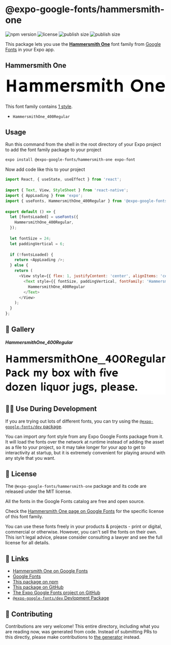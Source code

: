 # @expo-google-fonts/hammersmith-one

![npm version](https://flat.badgen.net/npm/v/@expo-google-fonts/hammersmith-one)
![license](https://flat.badgen.net/github/license/expo/google-fonts)
![publish size](https://flat.badgen.net/packagephobia/install/@expo-google-fonts/hammersmith-one)
![publish size](https://flat.badgen.net/packagephobia/publish/@expo-google-fonts/hammersmith-one)

This package lets you use the [**Hammersmith One**](https://fonts.google.com/specimen/Hammersmith+One) font family from [Google Fonts](https://fonts.google.com/) in your Expo app.

## Hammersmith One

![Hammersmith One](./font-family.png)

This font family contains [1 style](#-gallery).

- `HammersmithOne_400Regular`

## Usage

Run this command from the shell in the root directory of your Expo project to add the font family package to your project
```sh
expo install @expo-google-fonts/hammersmith-one expo-font
```

Now add code like this to your project
```js
import React, { useState, useEffect } from 'react';

import { Text, View, StyleSheet } from 'react-native';
import { AppLoading } from 'expo';
import { useFonts, HammersmithOne_400Regular } from '@expo-google-fonts/hammersmith-one';

export default () => {
  let [fontsLoaded] = useFonts({
    HammersmithOne_400Regular,
  });

  let fontSize = 24;
  let paddingVertical = 6;

  if (!fontsLoaded) {
    return <AppLoading />;
  } else {
    return (
      <View style={{ flex: 1, justifyContent: 'center', alignItems: 'center' }}>
        <Text style={{ fontSize, paddingVertical, fontFamily: 'HammersmithOne_400Regular' }}>
          HammersmithOne_400Regular
        </Text>
      </View>
    );
  }
};

```

## 🔡 Gallery

##### HammersmithOne_400Regular
![HammersmithOne_400Regular](./HammersmithOne_400Regular.ttf.png)


## 👩‍💻 Use During Development

If you are trying out lots of different fonts, you can try using the [`@expo-google-fonts/dev` package](https://github.com/expo/google-fonts/tree/master/font-packages/dev#readme).

You can import *any* font style from any Expo Google Fonts package from it. It will load the fonts
over the network at runtime instead of adding the asset as a file to your project, so it may take longer
for your app to get to interactivity at startup, but it is extremely convenient
for playing around with any style that you want.

## 📖 License

The `@expo-google-fonts/hammersmith-one` package and its code are released under the MIT license.

All the fonts in the Google Fonts catalog are free and open source.

Check the [Hammersmith One page on Google Fonts](https://fonts.google.com/specimen/Hammersmith+One) for the specific license of this font family.

You can use these fonts freely in your products & projects - print or digital, commercial or otherwise. However, you can't sell the fonts on their own. This isn't legal advice, please consider consulting a lawyer and see the full license for all details.

## 🔗 Links

- [Hammersmith One on Google Fonts](https://fonts.google.com/specimen/Hammersmith+One)
- [Google Fonts](https://fonts.google.com/)
- [This package on npm](https://www.npmjs.com/package/@expo-google-fonts/hammersmith-one)
- [This package on GitHub](https://github.com/expo/google-fonts/tree/master/font-packages/hammersmith-one)
- [The Expo Google Fonts project on GitHub](https://github.com/expo/google-fonts)
- [`@expo-google-fonts/dev` Devlopment Package](https://github.com/expo/google-fonts/tree/master/font-packages/dev)

## 🤝 Contributing

Contributions are very welcome! This entire directory, including what you are reading now, was generated from code. Instead of submitting PRs to this directly, please make contributions to [the generator](https://github.com/expo/google-fonts/tree/master/packages/generator) instead.
